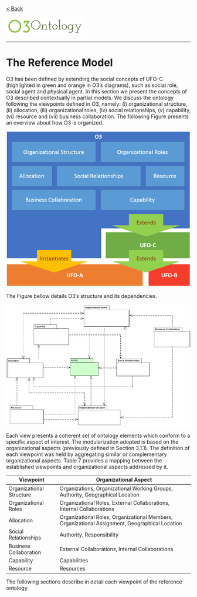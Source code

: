 [< Back](../README.md)

![](logo/logo.png)

---

# The Reference Model

O3 has been defined by extending the social concepts of UFO-C (highlighted in green and orange in O3’s diagrams), such as social role, social agent and physical agent. In this section we present the concepts of O3 described contextually in partial models. We discuss the ontology following the viewpoints defined in O3, namely: (i) organizational structure, (ii) allocation, (iii) organizational roles, (iv) social relationships, (v) capability, (vi) resource and (vii) business collaboration. The following Figure presents an overview about how O3 is organized. 

![](images/figure41_o3_overview.png)

The Figure bellow details O3’s structure and its dependencies.

![](images/figure42_o3_general_structure.png)

Each view presents a coherent set of ontology elements which conform to a specific aspect of interest. The modularization adopted is based on the organizational aspects (previously defined in Section 3.1.1). The definition of each viewpoint was held by aggregating similar or complementary organizational aspects. Table 7 provides a mapping between the established viewpoints and organizational aspects addressed by it.

|Viewpoint | Organizational Aspect |
|----------|-----------------------|
|Organizational Structure | Organizations, Organizational Working Groups, Authority, Geographical Location|
|Organizational Roles|Organizational Roles, External Collaborations, Internal Collaborations |
|Allocation | Organizational Roles, Organizational Members, Organizational Assignment, Geographical Location|
|Social Relationships |Authority, Responsibility |
|Business Collaboration|External Collaborations, Internal Collaborations |
|Capability |Capabilities|
|Resource |Resources |

The following sections describe in detail each viewpoint of the reference ontology.